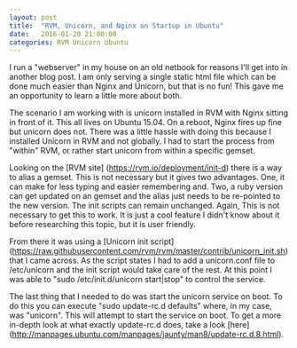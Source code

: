 ```yaml
---
layout: post
title:  "RVM, Unicorn, and Nginx on Startup in Ubuntu"
date:   2016-01-20 21:00:00
categories: RVM Unicorn Ubuntu
---
```


I run a "webserver" in my house on an old netbook for reasons I'll get into in another blog post. I am only serving a single static html file which can be done much easier than Nginx and Unicorn, but that is no fun! This gave me an opportunity to learn a little more about both.

The scenario I am working with is unicorn installed in RVM with Nginx sitting in front of it. This all lives on Ubuntu 15.04. On a reboot, Nginx fires up fine but unicorn does not. There was a little hassle with doing this because I installed Unicorn in RVM and not globally. I had to start the process from "within" RVM, or rather start unicorn from within a specific gemset.

Looking on the [RVM site] (https://rvm.io/deployment/init-d) there is a way to alias a gemset. This is not necessary but it gives two advantages. One, it can make for less typing and easier remembering and. Two, a ruby version can get updated on an gemset and the alias just needs to be re-pointed to the new version. The init scripts can remain unchanged. Again, This is not necessary to get this to work. It is just a cool feature I didn't know about it before researching this topic, but it is user friendly.

From there it was using a [Unicorn init script] (https://raw.githubusercontent.com/rvm/rvm/master/contrib/unicorn_init.sh) that I came across. As the script states I had to add a unicorn.conf file to /etc/unicorn and the init script would take care of the rest. At this point I was able to "sudo /etc/init.d/unicorn start|stop" to control the service.

The last thing that I needed to do was start the unicorn service on boot. To do this you can execute "sudo update-rc.d defaults" where, in my case, was "unicorn". This will attempt to start the service on boot. To get a more in-depth look at what exactly update-rc.d does, take a look [here] (http://manpages.ubuntu.com/manpages/jaunty/man8/update-rc.d.8.html).
